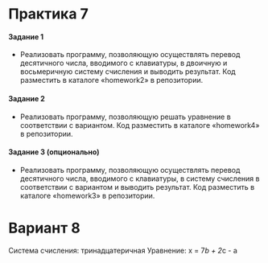 # Практика 7

#### Задание 1

- Реализовать программу, позволяющую осуществлять перевод
  десятичного числа, вводимого с клавиатуры, в двоичную и восьмеричную
  систему счисления и выводить результат. Код разместить в каталоге
  «homework2» в репозитории.

#### Задание 2

- Реализовать программу, позволяющую решать уравнение в
  соответствии с вариантом. Код разместить в каталоге «homework4» в
  репозитории.

#### Задание 3 (опционально)

- Реализовать программу, позволяющую осуществлять перевод
  десятичного числа, вводимого с клавиатуры, в систему счисления в
  соответствии с вариантом и выводить результат. Код разместить в
  каталоге «homework3» в репозитории.

# Вариант 8

Система счисления: тринадцатеричная
Уравнение: x = 7*b + 2*c - a
